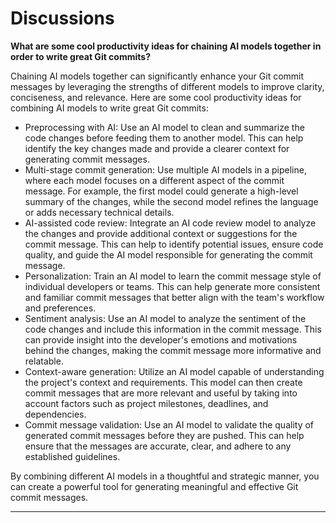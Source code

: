 # Discussions

**What are some cool productivity ideas for chaining AI models together in order to write great Git commits?**

Chaining AI models together can significantly enhance your Git commit messages by leveraging the strengths of different models to improve clarity, conciseness, and relevance. Here are some cool productivity ideas for combining AI models to write great Git commits:

- Preprocessing with AI: Use an AI model to clean and summarize the code changes before feeding them to another model. This can help identify the key changes made and provide a clearer context for generating commit messages.
- Multi-stage commit generation: Use multiple AI models in a pipeline, where each model focuses on a different aspect of the commit message. For example, the first model could generate a high-level summary of the changes, while the second model refines the language or adds necessary technical details.
- AI-assisted code review: Integrate an AI code review model to analyze the changes and provide additional context or suggestions for the commit message. This can help to identify potential issues, ensure code quality, and guide the AI model responsible for generating the commit message.
- Personalization: Train an AI model to learn the commit message style of individual developers or teams. This can help generate more consistent and familiar commit messages that better align with the team's workflow and preferences.
- Sentiment analysis: Use an AI model to analyze the sentiment of the code changes and include this information in the commit message. This can provide insight into the developer's emotions and motivations behind the changes, making the commit message more informative and relatable.
- Context-aware generation: Utilize an AI model capable of understanding the project's context and requirements. This model can then create commit messages that are more relevant and useful by taking into account factors such as project milestones, deadlines, and dependencies.
- Commit message validation: Use an AI model to validate the quality of generated commit messages before they are pushed. This can help ensure that the messages are accurate, clear, and adhere to any established guidelines.

By combining different AI models in a thoughtful and strategic manner, you can create a powerful tool for generating meaningful and effective Git commit messages.

---